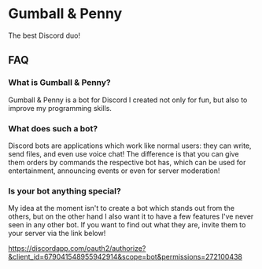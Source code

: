 # Gumball & Penny

The best Discord duo!

## FAQ

### What is Gumball & Penny?
Gumball & Penny is a bot for Discord I created not only for fun, but also to improve my programming skills.

### What does such a bot?
Discord bots are applications which work like normal users: they can write, send files, and even use voice chat!
The difference is that you can give them orders by commands the respective bot has, which can be used for entertainment, announcing events or even for server moderation!

### Is your bot anything special?
My idea at the moment isn't to create a bot which stands out from the others, but on the other hand I also want it to have a few features I've never seen in any other bot. If you want to find out what they are, invite them to your server via the link below! 

https://discordapp.com/oauth2/authorize?&client_id=679041548955942914&scope=bot&permissions=272100438
